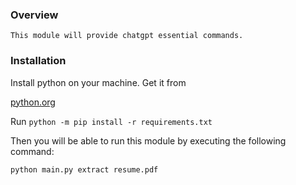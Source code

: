 ### Overview
    This module will provide chatgpt essential commands.

### Installation
Install python on your machine. Get it from

[python.org](https://www.python.org)

Run ```python -m pip install -r requirements.txt```

Then you will be able to run this module by executing the following command:

```python main.py extract resume.pdf```